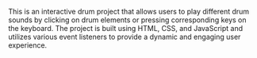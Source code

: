 This is an interactive drum project that allows users to play different drum sounds by clicking on drum elements or pressing corresponding keys on the keyboard. The project is built using HTML, CSS, and JavaScript and utilizes various event listeners to provide a dynamic and engaging user experience.
